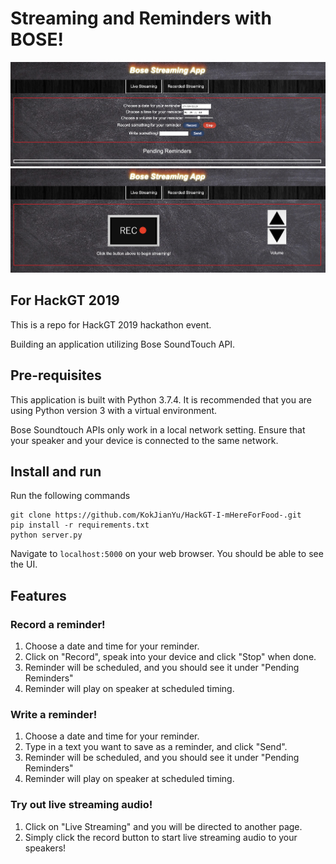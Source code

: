 # Streaming and Reminders with BOSE!

![](./ui.png)
![](./live.png)

## For HackGT 2019

This is a repo for HackGT 2019 hackathon event. 

Building an application utilizing Bose SoundTouch API.

## Pre-requisites

This application is built with Python 3.7.4. It is recommended that you are using Python version 3 with a virtual environment. 

Bose Soundtouch APIs only work in a local network setting. Ensure that your speaker and your device is connected to the same network.

## Install and run 

Run the following commands

```
git clone https://github.com/KokJianYu/HackGT-I-mHereForFood-.git
pip install -r requirements.txt
python server.py
```

Navigate to `localhost:5000` on your web browser. You should be able to see the UI.

## Features

### Record a reminder!

1. Choose a date and time for your reminder.
2. Click on "Record", speak into your device and click "Stop" when done. 
3. Reminder will be scheduled, and you should see it under "Pending Reminders"
4. Reminder will play on speaker at scheduled timing.

### Write a reminder!

1. Choose a date and time for your reminder.
2. Type in a text you want to save as a reminder, and click "Send". 
3. Reminder will be scheduled, and you should see it under "Pending Reminders"
4. Reminder will play on speaker at scheduled timing.

### Try out live streaming audio!

1. Click on "Live Streaming" and you will be directed to another page.
2. Simply click the record button to start live streaming audio to your speakers!